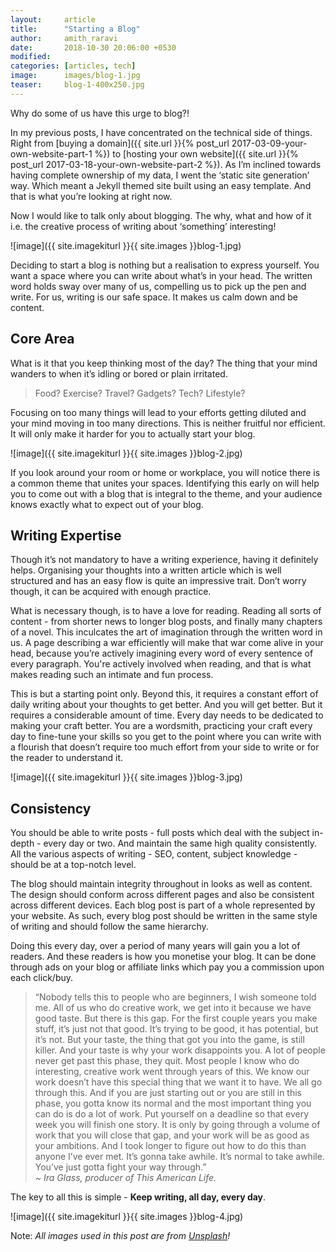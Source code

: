 ```yaml
---
layout:     article
title:      "Starting a Blog"
author:     amith_raravi
date:       2018-10-30 20:06:00 +0530
modified:   
categories: [articles, tech]
image:      images/blog-1.jpg
teaser:     blog-1-400x250.jpg
---
```


Why do some of us have this urge to blog?!

In my previous posts, I have concentrated on the technical side of things. Right from [buying a domain]({{ site.url }}{% post_url 2017-03-09-your-own-website-part-1 %}) to [hosting your own website]({{ site.url }}{% post_url 2017-03-18-your-own-website-part-2 %}). As I’m inclined towards having complete ownership of my data, I went the ‘static site generation’ way. Which meant a Jekyll themed site built using an easy template. And that is what you’re looking at right now.

Now I would like to talk only about blogging. The why, what and how of it i.e. the creative process of writing about ‘something’ interesting!

![image]({{ site.imagekiturl }}{{ site.images }}blog-1.jpg)

Deciding to start a blog is nothing but a realisation to express yourself. You want a space where you can write about what’s in your head. The written word holds sway over many of us, compelling us to pick up the pen and write. For us, writing is our safe space. It makes us calm down and be content.

## Core Area

What is it that you keep thinking most of the day? The thing that your mind wanders to when it’s idling or bored or plain irritated.

> Food? Exercise? Travel? Gadgets? Tech? Lifestyle?

Focusing on too many things will lead to your efforts getting diluted and your mind moving in too many directions. This is neither fruitful nor efficient. It will only make it harder for you to actually start your blog.

![image]({{ site.imagekiturl }}{{ site.images }}blog-2.jpg)

If you look around your room or home or workplace, you will notice there is a common theme that unites your spaces. Identifying this early on will help you to come out with a blog that is integral to the theme, and your audience knows exactly what to expect out of your blog.

## Writing Expertise

Though it’s not mandatory to have a writing experience, having it definitely helps. Organising your thoughts into a written article which is well structured and has an easy flow is quite an impressive trait. Don’t worry though, it can be acquired with enough practice.

What is necessary though, is to have a love for reading. Reading all sorts of content - from shorter news to longer blog posts, and finally many chapters of a novel. This inculcates the art of imagination through the written word in us. A page describing a war efficiently will make that war come alive in your head, because you’re actively imagining every word of every sentence of every paragraph. You're actively involved when reading, and that is what makes reading such an intimate and fun process.

This is but a starting point only. Beyond this, it requires a constant effort of daily writing about your thoughts to get better. And you will get better. But it requires a considerable amount of time. Every day needs to be dedicated to making your craft better. You are a wordsmith, practicing your craft every day to fine-tune your skills so you get to the point where you can write with a flourish that doesn’t require too much effort from your side to write or for the reader to understand it.

![image]({{ site.imagekiturl }}{{ site.images }}blog-3.jpg)

## Consistency

You should be able to write posts - full posts which deal with the subject in-depth - every day or two. And maintain the same high quality consistently. All the various aspects of writing - SEO, content, subject knowledge - should be at a top-notch level.

The blog should maintain integrity throughout in looks as well as content. The design should conform across different pages and also be consistent across different devices. Each blog post is part of a whole represented by your website. As such, every blog post should be written in the same style of writing and should follow the same hierarchy.

Doing this every day, over a period of many years will gain you a lot of readers. And these readers is how you monetise your blog. It can be done through ads on your blog or affiliate links which pay you a commission upon each click/buy.

> “Nobody tells this to people who are beginners, I wish someone told me. All of us who do creative work, we get into it because we have good taste. But there is this gap. For the first couple years you make stuff, it’s just not that good. It’s trying to be good, it has potential, but it’s not. But your taste, the thing that got you into the game, is still killer. And your taste is why your work disappoints you. A lot of people never get past this phase, they quit. Most people I know who do interesting, creative work went through years of this. We know our work doesn’t have this special thing that we want it to have. We all go through this. And if you are just starting out or you are still in this phase, you gotta know its normal and the most important thing you can do is do a lot of work. Put yourself on a deadline so that every week you will finish one story. It is only by going through a volume of work that you will close that gap, and your work will be as good as your ambitions. And I took longer to figure out how to do this than anyone I’ve ever met. It’s gonna take awhile. It’s normal to take awhile. You’ve just gotta fight your way through.”
> <br/><cite> ~ Ira Glass, producer of This American Life.</cite>

The key to all this is simple - **Keep writing, all day, every day**.

![image]({{ site.imagekiturl }}{{ site.images }}blog-4.jpg)

Note: *All images used in this post are from [Unsplash](https://unsplash.com)!*
